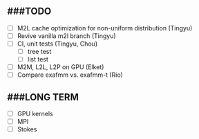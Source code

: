 ###TODO
-------------
- [ ] M2L cache optimization for non-uniform distribution (Tingyu)
- [ ] Revive vanilla m2l branch (Tingyu)
- [ ] CI, unit tests (Tingyu, Chou)
  - [ ] tree test
  - [ ] list test
- [ ] M2M, L2L, L2P on GPU (Elket)
- [ ] Compare exafmm vs. exafmm-t (Rio)

###LONG TERM
-------------
- [ ] GPU kernels
- [ ] MPI
- [ ] Stokes
